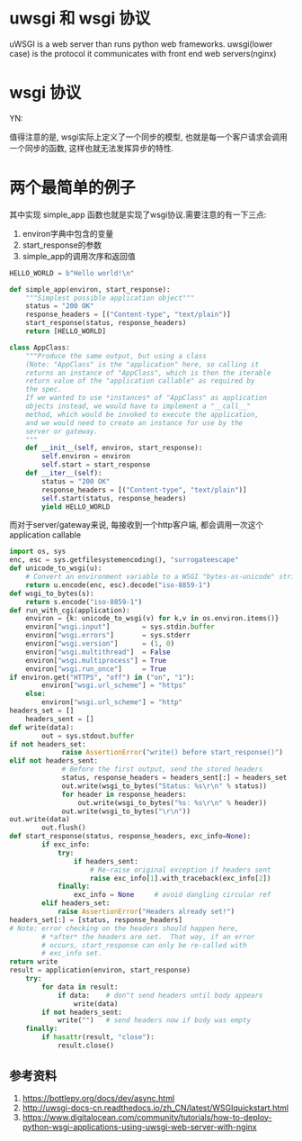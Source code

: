 # uwsgi 和 wsgi 协议

<!--
ID: 90e7486a-643f-4915-9620-8884e1cf7e37
Status: publish
Date: 2017-06-21T15:37:00
Modified: 2020-05-16T11:43:56
wp_id: 640
-->

uWSGI is a web server than runs python web frameworks. uwsgi(lower case) is the protocol it communicates with front end web servers(nginx)

# wsgi 协议

YN:

值得注意的是, wsgi实际上定义了一个同步的模型, 也就是每一个客户请求会调用一个同步的函数, 这样也就无法发挥异步的特性.

# 两个最简单的例子

其中实现 simple_app 函数也就是实现了wsgi协议.需要注意的有一下三点:

1. environ字典中包含的变量
2. start_response的参数
3. simple_app的调用次序和返回值

```py
HELLO_WORLD = b"Hello world!\n"

def simple_app(environ, start_response):
    """Simplest possible application object"""
    status = "200 OK"
    response_headers = [("Content-type", "text/plain")]
    start_response(status, response_headers)
    return [HELLO_WORLD]

class AppClass:
    """Produce the same output, but using a class
    (Note: "AppClass" is the "application" here, so calling it
    returns an instance of "AppClass", which is then the iterable
    return value of the "application callable" as required by
    the spec.
    If we wanted to use *instances* of "AppClass" as application
    objects instead, we would have to implement a "__call__"
    method, which would be invoked to execute the application,
    and we would need to create an instance for use by the
    server or gateway.
    """
    def __init__(self, environ, start_response):
        self.environ = environ
        self.start = start_response
    def __iter__(self):
        status = "200 OK"
        response_headers = [("Content-type", "text/plain")]
        self.start(status, response_headers)
        yield HELLO_WORLD
```

而对于server/gateway来说, 每接收到一个http客户端, 都会调用一次这个 application callable

```py
import os, sys
enc, esc = sys.getfilesystemencoding(), "surrogateescape"
def unicode_to_wsgi(u):
    # Convert an environment variable to a WSGI "bytes-as-unicode" string
    return u.encode(enc, esc).decode("iso-8859-1")
def wsgi_to_bytes(s):
    return s.encode("iso-8859-1")
def run_with_cgi(application):
    environ = {k: unicode_to_wsgi(v) for k,v in os.environ.items()}
    environ["wsgi.input"]        = sys.stdin.buffer
    environ["wsgi.errors"]       = sys.stderr
    environ["wsgi.version"]      = (1, 0)
    environ["wsgi.multithread"]  = False
    environ["wsgi.multiprocess"] = True
    environ["wsgi.run_once"]     = True
if environ.get("HTTPS", "off") in ("on", "1"):
        environ["wsgi.url_scheme"] = "https"
    else:
        environ["wsgi.url_scheme"] = "http"
headers_set = []
    headers_sent = []
def write(data):
        out = sys.stdout.buffer
if not headers_set:
             raise AssertionError("write() before start_response()")
elif not headers_sent:
             # Before the first output, send the stored headers
             status, response_headers = headers_sent[:] = headers_set
             out.write(wsgi_to_bytes("Status: %s\r\n" % status))
             for header in response_headers:
                 out.write(wsgi_to_bytes("%s: %s\r\n" % header))
             out.write(wsgi_to_bytes("\r\n"))
out.write(data)
        out.flush()
def start_response(status, response_headers, exc_info=None):
        if exc_info:
            try:
                if headers_sent:
                    # Re-raise original exception if headers sent
                    raise exc_info[1].with_traceback(exc_info[2])
            finally:
                exc_info = None     # avoid dangling circular ref
        elif headers_set:
            raise AssertionError("Headers already set!")
headers_set[:] = [status, response_headers]
# Note: error checking on the headers should happen here,
        # *after* the headers are set.  That way, if an error
        # occurs, start_response can only be re-called with
        # exc_info set.
return write
result = application(environ, start_response)
    try:
        for data in result:
            if data:    # don"t send headers until body appears
                write(data)
        if not headers_sent:
            write("")   # send headers now if body was empty
    finally:
        if hasattr(result, "close"):
            result.close()
```

## 参考资料

1. https://bottlepy.org/docs/dev/async.html
2. http://uwsgi-docs-cn.readthedocs.io/zh_CN/latest/WSGIquickstart.html
3. https://www.digitalocean.com/community/tutorials/how-to-deploy-python-wsgi-applications-using-uwsgi-web-server-with-nginx